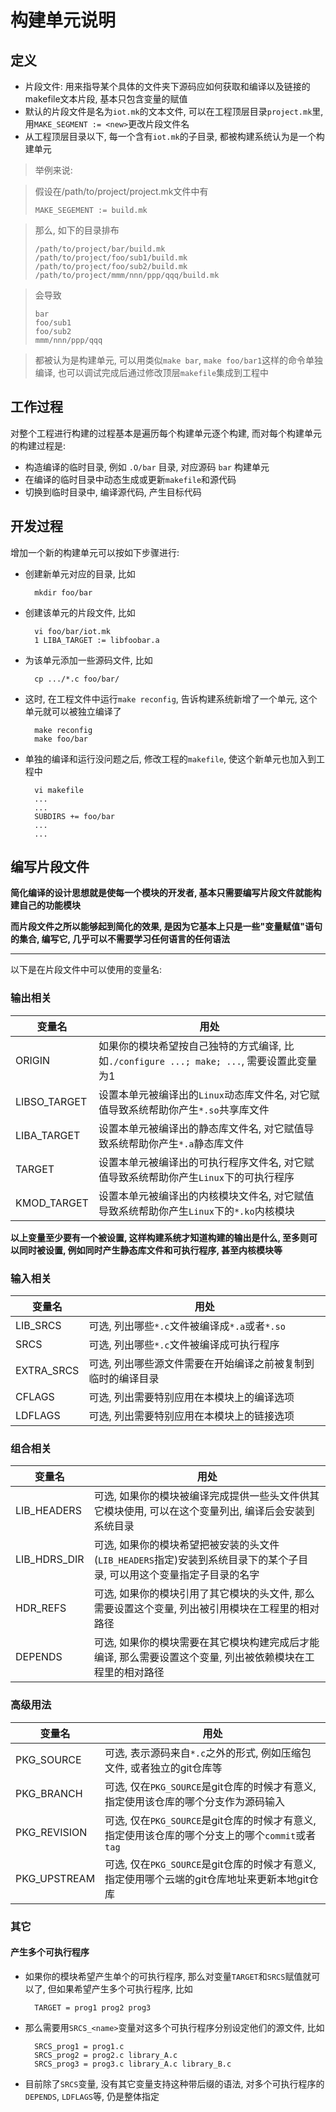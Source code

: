 # 构建单元说明

## 定义

* 片段文件: 用来指导某个具体的文件夹下源码应如何获取和编译以及链接的makefile文本片段, 基本只包含变量的赋值
* 默认的片段文件是名为`iot.mk`的文本文件, 可以在工程顶层目录`project.mk`里, 用`MAKE_SEGMENT := <new>`更改片段文件名
* 从工程顶层目录以下, 每一个含有`iot.mk`的子目录, 都被构建系统认为是一个构建单元

> 举例来说:

> 假设在/path/to/project/project.mk文件中有
> 
>     MAKE_SEGEMENT := build.mk
 
> 那么, 如下的目录排布
> 
>     /path/to/project/bar/build.mk
>     /path/to/project/foo/sub1/build.mk
>     /path/to/project/foo/sub2/build.mk
>     /path/to/project/mmm/nnn/ppp/qqq/build.mk
 
> 会导致
> 
>     bar
>     foo/sub1
>     foo/sub2
>     mmm/nnn/ppp/qqq
 
> 都被认为是构建单元, 可以用类似`make bar`, `make foo/bar1`这样的命令单独编译, 也可以调试完成后通过修改顶层`makefile`集成到工程中

## 工作过程

对整个工程进行构建的过程基本是遍历每个构建单元逐个构建, 而对每个构建单元的构建过程是:

* 构造编译的临时目录, 例如 `.O/bar` 目录, 对应源码 `bar` 构建单元
* 在编译的临时目录中动态生成或更新`makefile`和源代码
* 切换到临时目录中, 编译源代码, 产生目标代码

## 开发过程

增加一个新的构建单元可以按如下步骤进行:

* 创建新单元对应的目录, 比如

        mkdir foo/bar

* 创建该单元的片段文件, 比如

        vi foo/bar/iot.mk
        1 LIBA_TARGET := libfoobar.a

* 为该单元添加一些源码文件, 比如

        cp .../*.c foo/bar/

* 这时, 在工程文件中运行`make reconfig`, 告诉构建系统新增了一个单元, 这个单元就可以被独立编译了

        make reconfig
        make foo/bar

* 单独的编译和运行没问题之后, 修改工程的`makefile`, 使这个新单元也加入到工程中

        vi makefile
        ...
        ...
        SUBDIRS += foo/bar
        ...
        ...

## 编写片段文件

**简化编译的设计思想就是使每一个模块的开发者, 基本只需要编写片段文件就能构建自己的功能模块**

**而片段文件之所以能够起到简化的效果, 是因为它基本上只是一些"变量赋值"语句的集合, 编写它, 几乎可以不需要学习任何语言的任何语法**

---
以下是在片段文件中可以使用的变量名:

### 输出相关

| 变量名            | 用处                                                                                          |
|-------------------|-----------------------------------------------------------------------------------------------|
| ORIGIN            | 如果你的模块希望按自己独特的方式编译, 比如`./configure ...; make; ...`, 需要设置此变量为1 |
| LIBSO_TARGET      | 设置本单元被编译出的`Linux`动态库文件名, 对它赋值导致系统帮助你产生`*.so`共享库文件 | 
| LIBA_TARGET       | 设置本单元被编译出的静态库文件名, 对它赋值导致系统帮助你产生`*.a`静态库文件 |
| TARGET            | 设置本单元被编译出的可执行程序文件名, 对它赋值导致系统帮助你产生`Linux`下的可执行程序 |
| KMOD_TARGET       | 设置本单元被编译出的内核模块文件名, 对它赋值导致系统帮助你产生`Linux`下的`*.ko`内核模块 |

**以上变量至少要有一个被设置, 这样构建系统才知道构建的输出是什么, 至多则可以同时被设置, 例如同时产生静态库文件和可执行程序, 甚至内核模块等**

### 输入相关

| 变量名            | 用处                                                                                          |
|-------------------|-----------------------------------------------------------------------------------------------|
| LIB_SRCS          | 可选, 列出哪些`*.c`文件被编译成`*.a`或者`*.so` |
| SRCS              | 可选, 列出哪些`*.c`文件被编译成可执行程序 |
| EXTRA_SRCS        | 可选, 列出哪些源文件需要在开始编译之前被复制到临时的编译目录 |
| CFLAGS            | 可选, 列出需要特别应用在本模块上的编译选项 |
| LDFLAGS           | 可选, 列出需要特别应用在本模块上的链接选项 |

### 组合相关

| 变量名            | 用处                                                                                          |
|-------------------|-----------------------------------------------------------------------------------------------|
| LIB_HEADERS       | 可选, 如果你的模块被编译完成提供一些头文件供其它模块使用, 可以在这个变量列出, 编译后会安装到系统目录 |
| LIB_HDRS_DIR      | 可选, 如果你的模块希望把被安装的头文件(`LIB_HEADERS`指定)安装到系统目录下的某个子目录, 可以用这个变量指定子目录的名字 |
| HDR_REFS          | 可选, 如果你的模块引用了其它模块的头文件, 那么需要设置这个变量, 列出被引用模块在工程里的相对路径 |
| DEPENDS           | 可选, 如果你的模块需要在其它模块构建完成后才能编译, 那么需要设置这个变量, 列出被依赖模块在工程里的相对路径 |

### 高级用法

| 变量名            | 用处                                                                                          |
|-------------------|-----------------------------------------------------------------------------------------------|
| PKG_SOURCE        | 可选, 表示源码来自`*.c`之外的形式, 例如压缩包文件, 或者独立的git仓库等 |
| PKG_BRANCH        | 可选, 仅在`PKG_SOURCE`是git仓库的时候才有意义, 指定使用该仓库的哪个分支作为源码输入 |
| PKG_REVISION      | 可选, 仅在`PKG_SOURCE`是git仓库的时候才有意义, 指定使用该仓库的哪个分支上的哪个`commit`或者`tag` |
| PKG_UPSTREAM      | 可选, 仅在`PKG_SOURCE`是git仓库的时候才有意义, 指定使用哪个云端的git仓库地址来更新本地git仓库 |


### 其它

#### 产生多个可执行程序

* 如果你的模块希望产生单个的可执行程序, 那么对变量`TARGET`和`SRCS`赋值就可以了, 但如果希望产生多个可执行程序, 比如

        TARGET = prog1 prog2 prog3

* 那么需要用`SRCS_<name>`变量对这多个可执行程序分别设定他们的源文件, 比如

        SRCS_prog1 = prog1.c
        SRCS_prog2 = prog2.c library_A.c
        SRCS_prog3 = prog3.c library_A.c library_B.c

* 目前除了`SRCS`变量, 没有其它变量支持这种带后缀的语法, 对多个可执行程序的`DEPENDS`, `LDFLAGS`等, 仍是整体指定
